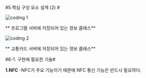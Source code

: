 #5.핵심 구성 요소 설계 (2) #

![coding 1](http://postfiles1.naver.net/20160619_96/friend2281_14663424865986eKae_JPEG/eee.jpg?type=w2 "Kwan") 

** 프로그램 서버에 저장되어 있는 정보 클래스**

![coding 2](http://postfiles8.naver.net/20160619_55/friend2281_1466342486964f1lAp_JPEG/eee2.jpg?type=w2 "Kwan") 

** 교통카드 서버에 저장되어 있는 정보 클래스**

#6-1. 구현에 필요한 기술#

**1.NFC**
-NFC가 주요 기능이기 때문에 NFC 통신 기능은 반드시 필요하다.
